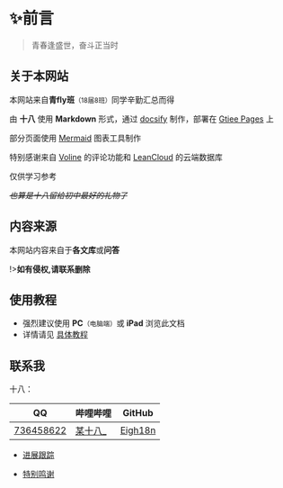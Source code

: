 # ✨前言

> 青春逢盛世，奋斗正当时

## 关于本网站

本网站来自**青fly班**<small>（18届8班）</small>同学辛勤汇总而得

由 **十八** 使用 **Markdown** 形式，通过 [docsify](https://docsify.js.org/#/zh-cn/) 制作，部署在 [Gtiee Pages](https://gitee.com/help/articles/4136) 上

部分页面使用 [Mermaid](https://mermaid-js.github.io/mermaid/#/) 图表工具制作

特别感谢来自 [Voline](https://valine.js.org/) 的评论功能和 [LeanCloud](https://console.leancloud.app/) 的云端数据库

仅供学习参考

*~~也算是十八留给初中最好的礼物了~~*

## 内容来源

本网站内容来自于**各文库**或**问答**

!>**如有侵权,请联系删除**

## 使用教程

- 强烈建议使用 **PC**`（电脑端）`或 **iPad** 浏览此文档
- 详情请见 [具体教程](使用教程)

## 联系我

十八：

| QQ                               | 哔哩哔哩                                       | GitHub                                |
| -------------------------------- | ---------------------------------------------- | ------------------------------------- |
| [736458622](https://4m.cn/9Xomt) | [某十八_](https://space.bilibili.com/99389894) | [Eigh18n](https://github.com/Eigh18n) |

- [进展跟踪](进展)

- [特别鸣谢](特别鸣谢)